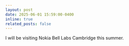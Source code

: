 ```yaml
---
layout: post
date: 2025-06-01 15:59:00-0400
inline: true
related_posts: false
---
```



I will be visiting Nokia Bell Labs Cambridge this summer.
